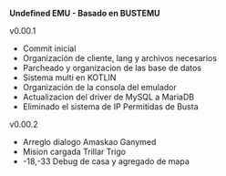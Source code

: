 <b>Undefined EMU - Basado en BUSTEMU</b>

v0.00.1
- Commit inicial
- Organización de cliente, lang y archivos necesarios
- Parcheado y organizacion de las base de datos
- Sistema multi en KOTLIN
- Organización de la consola del emulador
- Actualizacion del driver de MySQL a MariaDB
- Eliminado el sistema de IP Permitidas de Busta

v0.00.2
- Arreglo dialogo Amaskao Ganymed
- Mision cargada Trillar Trigo
- -18,-33 Debug de casa y agregado de mapa